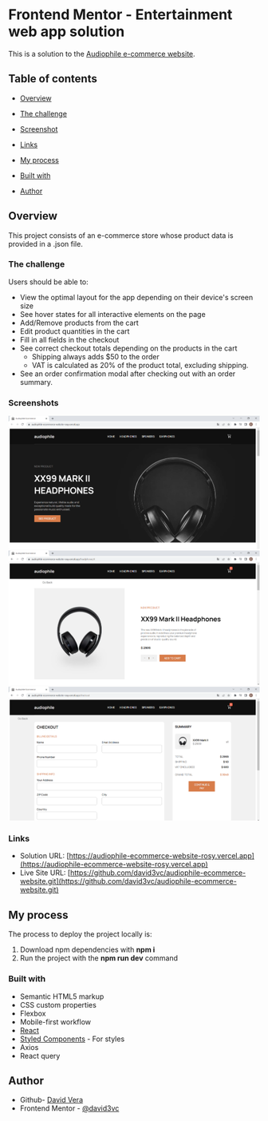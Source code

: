 # Frontend Mentor - Entertainment web app solution

This is a solution to the [Audiophile e-commerce website](https://www.frontendmentor.io/challenges/audiophile-ecommerce-website-C8cuSd_wx).

## Table of contents

- [Overview](#overview)

- [The challenge](#the-challenge)

- [Screenshot](#screenshot)

- [Links](#links)

- [My process](#my-process)

- [Built with](#built-with)

- [Author](#author)

## Overview
This project consists of an e-commerce store whose product data is provided in a .json file.

### The challenge

Users should be able to:

- View the optimal layout for the app depending on their device's screen size
- See hover states for all interactive elements on the page
- Add/Remove products from the cart
- Edit product quantities in the cart
- Fill in all fields in the checkout
- See correct checkout totals depending on the products in the cart
    - Shipping always adds $50 to the order
    - VAT is calculated as 20% of the product total, excluding shipping.
- See an order confirmation modal after checking out with an order summary.

### Screenshots
![enter image description here](https://raw.githubusercontent.com/david3vc/audiophile-ecommerce-website/main/public/Screenshot_436.png)
![](https://raw.githubusercontent.com/david3vc/audiophile-ecommerce-website/main/public/Screenshot_437.png)
![](https://raw.githubusercontent.com/david3vc/audiophile-ecommerce-website/main/public/Screenshot_438.png)

### Links

- Solution URL: [https://audiophile-ecommerce-website-rosy.vercel.app](https://audiophile-ecommerce-website-rosy.vercel.app)
- Live Site URL: [https://github.com/david3vc/audiophile-ecommerce-website.git](https://github.com/david3vc/audiophile-ecommerce-website.git)

## My process
The process to deploy the project locally is:

1. Download npm dependencies with **npm i**
2. Run the project with the **npm run dev** command

### Built with

- Semantic HTML5 markup
- CSS custom properties
- Flexbox
- Mobile-first workflow
- [React](https://reactjs.org/) 
- [Styled Components](https://styled-components.com/) - For styles
- Axios
- React query

## Author

- Github- [David Vera](https://github.com/david3vc)
- Frontend Mentor - [@david3vc](https://www.frontendmentor.io/profile/david3vc)
